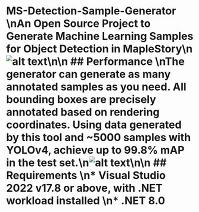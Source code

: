 # MS-Detection-Sample-Generator \nAn Open Source Project to Generate Machine Learning Samples for Object Detection in MapleStory\n![alt text](https://github.com/huappe/MS-Detection-Sample-Generator/blob/main/pictures/result.png)\n\n ## Performance \nThe generator can generate as many annotated samples as you need. All bounding boxes are precisely annotated based on rendering coordinates. Using data generated by this tool and ~5000 samples with YOLOv4, achieve up to 99.8% mAP in the test set.\n![alt text](https://github.com/huappe/MS-Detection-Sample-Generator/blob/main/pictures/chart_yolov4-custom.png)\n\n ## Requirements \n* Visual Studio 2022 v17.8 or above, with .NET workload installed \n* .NET 8.0 